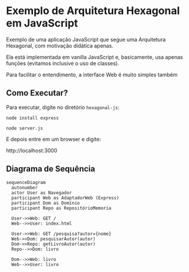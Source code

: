 # Exemplo de Arquitetura Hexagonal em JavaScript

Exemplo de uma aplicação JavaScript que segue uma Arquitetura Hexagonal, com motivação didática apenas.

Ela está implementada em vanilla JavaScript e, basicamente, usa apenas funções (evitamos inclusive o uso de classes).

Para facilitar o entendimento, a interface Web é muito simples também

## Como Executar?

Para executar, digite no diretório ```hexagonal-js```:

```node install express```

```node server.js```

E depois entre em um browser e digite:

http://localhost:3000

## Diagrama de Sequência

```mermaid
sequenceDiagram
  autonumber
  actor User as Navegador
  participant Web as AdaptadorWeb (Express)
  participant Dom as Domínio
  participant Repo as RepositórioMemoria

  User->>Web: GET /
  Web-->>User: index.html

  User->>Web: GET /pesquisa?autor={nome}
  Web->>Dom: pesquisarAutor(autor)
  Dom->>Repo: getLivroAutor(autor)
  Repo-->>Dom: livro

  Dom-->>Web: livro
  Web-->>User: livro
```
